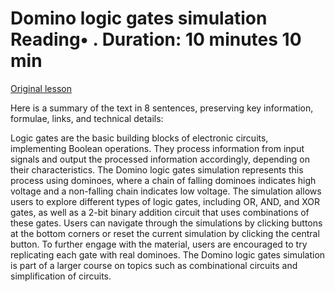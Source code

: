 # Domino logic gates simulation Reading• . Duration: 10 minutes 10 min

[Original lesson](https://www.coursera.org/learn/uol-discrete-mathematics/supplement/3GYVz/domino-logic-gates-simulation)

Here is a summary of the text in 8 sentences, preserving key information, formulae, links, and technical details:

Logic gates are the basic building blocks of electronic circuits, implementing Boolean operations. They process information from input signals and output the processed information accordingly, depending on their characteristics. The Domino logic gates simulation represents this process using dominoes, where a chain of falling dominoes indicates high voltage and a non-falling chain indicates low voltage. The simulation allows users to explore different types of logic gates, including OR, AND, and XOR gates, as well as a 2-bit binary addition circuit that uses combinations of these gates. Users can navigate through the simulations by clicking buttons at the bottom corners or reset the current simulation by clicking the central button. To further engage with the material, users are encouraged to try replicating each gate with real dominoes. The Domino logic gates simulation is part of a larger course on topics such as combinational circuits and simplification of circuits.

